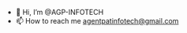 - 👋 Hi, I’m @AGP-INFOTECH
- 📫 How to reach me agentpatinfotech@gmail.com
<!---
AGP-INFOTECH/AGP-INFOTECH is a ✨ special ✨ repository because its `README.md` (this file) appears on your GitHub profile.
You can click the Preview link to take a look at your changes.
--->
